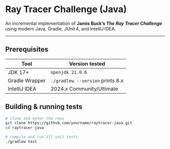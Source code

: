 # Ray Tracer Challenge (Java)

An incremental implementation of **Jamis Buck’s _The Ray Tracer Challenge_**  
using modern Java, Gradle, JUnit 4, and IntelliJ IDEA.

---

## Prerequisites

| Tool | Version tested |
|------|----------------|
| JDK 17+ | `openjdk 21.0.6` |
| Gradle Wrapper | `./gradlew --version` prints 8.x |
| IntelliJ IDEA | 2024.x Community/Ultimate |

## Building & running tests

```bash
# clone and enter the repo
git clone https://github.com/yourname/raytracer-java.git
cd raytracer-java

# compile and run all unit tests
./gradlew test